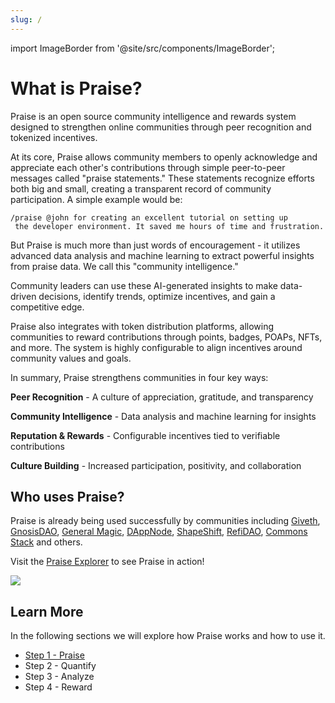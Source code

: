 ```yaml
---
slug: /
---
```


import ImageBorder from '@site/src/components/ImageBorder';

# What is Praise?

Praise is an open source community intelligence and rewards system designed to strengthen online communities through peer recognition and tokenized incentives.

At its core, Praise allows community members to openly acknowledge and appreciate each other's contributions through simple peer-to-peer messages called "praise statements." These statements recognize efforts both big and small, creating a transparent record of community participation. A simple example would be:

```
/praise @john for creating an excellent tutorial on setting up
 the developer environment. It saved me hours of time and frustration.
```

But Praise is much more than just words of encouragement - it utilizes advanced data analysis and machine learning to extract powerful insights from praise data. We call this "community intelligence."

Community leaders can use these AI-generated insights to make data-driven decisions, identify trends, optimize incentives, and gain a competitive edge.

Praise also integrates with token distribution platforms, allowing communities to reward contributions through points, badges, POAPs, NFTs, and more. The system is highly configurable to align incentives around community values and goals.

In summary, Praise strengthens communities in four key ways:

**Peer Recognition** - A culture of appreciation, gratitude, and transparency

**Community Intelligence** - Data analysis and machine learning for insights

**Reputation & Rewards** - Configurable incentives tied to verifiable contributions

**Culture Building** - Increased participation, positivity, and collaboration

## Who uses Praise?

Praise is already being used successfully by communities including [Giveth](https://giveth.io/), [GnosisDAO](https://twitter.com/GnosisDAO), [General Magic](https://generalmagic.io/), [DAppNode](https://dappnode.com/), [ShapeShift](https://twitter.com/ShapeShift), [RefiDAO](https://twitter.com/refidaoist), [Commons Stack](https://twitter.com/commonsstack) and others.

Visit the [Praise Explorer](https://explorer.givepraise.xyz/) to see Praise in action!

<ImageBorder><a href="https://explorer.givepraise.xyz/" target="_blank"><img src="/img/explorer.jpg"/></a></ImageBorder>

## Learn More

In the following sections we will explore how Praise works and how to use it.

- [Step 1 - Praise](/how-praise-works/praise)
- Step 2 - Quantify
- Step 3 - Analyze
- Step 4 - Reward
